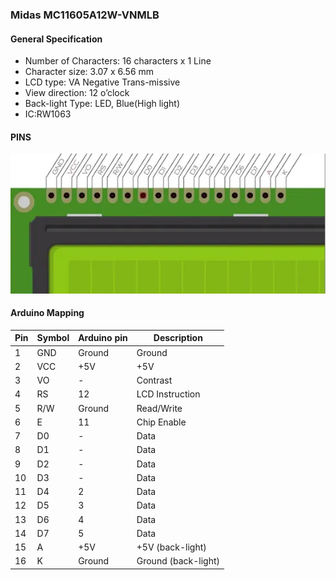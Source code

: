 ### **Midas MC11605A12W-VNMLB**

#### **General Specification**

- Number of Characters: 16 characters x 1 Line
- Character size: 3.07 x 6.56 mm
- LCD type: VA Negative Trans-missive
- View direction: 12 o’clock
- Back-light Type: LED, Blue(High light)
- IC:RW1063 

#### **PINS**

![](./DisplayPins.jpg)

#### **Arduino Mapping**

| Pin | Symbol | Arduino pin | Description |
| --- | ------ | ----------- | ----------- |
| 1 | GND | Ground | Ground |
| 2 | VCC | +5V | +5V |
| 3 | VO | - | Contrast |
| 4 | RS | 12 | LCD Instruction |
| 5 | R/W | Ground | Read/Write |
| 6 | E | 11 | Chip Enable |
| 7 | D0 | - | Data |
| 8 | D1 | - | Data |
| 9 | D2 | - | Data |
| 10 | D3 | - | Data |
| 11 | D4 | 2 | Data |
| 12 | D5 | 3 | Data |
| 13 | D6 | 4 | Data |
| 14 | D7 | 5 | Data |
| 15 | A | +5V | +5V (back-light) |
| 16 | K | Ground | Ground (back-light) |


